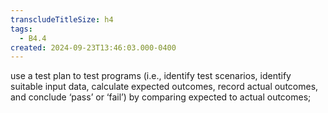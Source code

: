 ```yaml
---
transcludeTitleSize: h4
tags:
  - B4.4
created: 2024-09-23T13:46:03.000-0400
---
```

use a test plan to test programs (i.e., identify test scenarios, identify suitable input data, calculate expected outcomes, record actual outcomes, and conclude ‘pass’ or ‘fail’) by comparing expected to actual outcomes;
